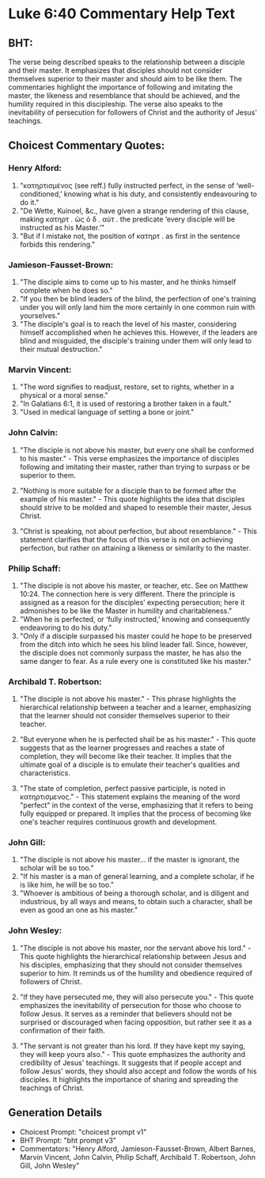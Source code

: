 # Luke 6:40 Commentary Help Text

## BHT:
The verse being described speaks to the relationship between a disciple and their master. It emphasizes that disciples should not consider themselves superior to their master and should aim to be like them. The commentaries highlight the importance of following and imitating the master, the likeness and resemblance that should be achieved, and the humility required in this discipleship. The verse also speaks to the inevitability of persecution for followers of Christ and the authority of Jesus' teachings.

## Choicest Commentary Quotes:
### Henry Alford:
1. "κατηρτισμένος (see reff.) fully instructed perfect, in the sense of ‘well-conditioned,’ knowing what is his duty, and consistently endeavouring to do it."
2. "De Wette, Kuinoel, &c., have given a strange rendering of this clause, making κατηρτ . ὡς ὁ δ . αὐτ . the predicate ‘every disciple will be instructed as his Master.’"
3. "But if I mistake not, the position of κατηρτ . as first in the sentence forbids this rendering."

### Jamieson-Fausset-Brown:
1. "The disciple aims to come up to his master, and he thinks himself complete when he does so."
2. "If you then be blind leaders of the blind, the perfection of one's training under you will only land him the more certainly in one common ruin with yourselves."
3. "The disciple's goal is to reach the level of his master, considering himself accomplished when he achieves this. However, if the leaders are blind and misguided, the disciple's training under them will only lead to their mutual destruction."

### Marvin Vincent:
1. "The word signifies to readjust, restore, set to rights, whether in a physical or a moral sense." 
2. "In Galatians 6:1, it is used of restoring a brother taken in a fault."
3. "Used in medical language of setting a bone or joint."

### John Calvin:
1. "The disciple is not above his master, but every one shall be conformed to his master." - This verse emphasizes the importance of disciples following and imitating their master, rather than trying to surpass or be superior to them.

2. "Nothing is more suitable for a disciple than to be formed after the example of his master." - This quote highlights the idea that disciples should strive to be molded and shaped to resemble their master, Jesus Christ.

3. "Christ is speaking, not about perfection, but about resemblance." - This statement clarifies that the focus of this verse is not on achieving perfection, but rather on attaining a likeness or similarity to the master.

### Philip Schaff:
1. "The disciple is not above his master, or teacher, etc. See on Matthew 10:24. The connection here is very different. There the principle is assigned as a reason for the disciples’ expecting persecution; here it admonishes to be like the Master in humility and charitableness."
2. "When he is perfected, or ‘fully instructed,’ knowing and consequently endeavoring to do his duty."
3. "Only if a disciple surpassed his master could he hope to be preserved from the ditch into which he sees his blind leader fall. Since, however, the disciple does not commonly surpass the master, he has also the same danger to fear. As a rule every one is constituted like his master."

### Archibald T. Robertson:
1. "The disciple is not above his master." - This phrase highlights the hierarchical relationship between a teacher and a learner, emphasizing that the learner should not consider themselves superior to their teacher.

2. "But everyone when he is perfected shall be as his master." - This quote suggests that as the learner progresses and reaches a state of completion, they will become like their teacher. It implies that the ultimate goal of a disciple is to emulate their teacher's qualities and characteristics.

3. "The state of completion, perfect passive participle, is noted in κατηρτισμενος." - This statement explains the meaning of the word "perfect" in the context of the verse, emphasizing that it refers to being fully equipped or prepared. It implies that the process of becoming like one's teacher requires continuous growth and development.

### John Gill:
1. "The disciple is not above his master... if the master is ignorant, the scholar will be so too."
2. "If his master is a man of general learning, and a complete scholar, if he is like him, he will be so too."
3. "Whoever is ambitious of being a thorough scholar, and is diligent and industrious, by all ways and means, to obtain such a character, shall be even as good an one as his master."

### John Wesley:
1. "The disciple is not above his master, nor the servant above his lord." - This quote highlights the hierarchical relationship between Jesus and his disciples, emphasizing that they should not consider themselves superior to him. It reminds us of the humility and obedience required of followers of Christ.

2. "If they have persecuted me, they will also persecute you." - This quote emphasizes the inevitability of persecution for those who choose to follow Jesus. It serves as a reminder that believers should not be surprised or discouraged when facing opposition, but rather see it as a confirmation of their faith.

3. "The servant is not greater than his lord. If they have kept my saying, they will keep yours also." - This quote emphasizes the authority and credibility of Jesus' teachings. It suggests that if people accept and follow Jesus' words, they should also accept and follow the words of his disciples. It highlights the importance of sharing and spreading the teachings of Christ.


## Generation Details
- Choicest Prompt: "choicest prompt v1"
- BHT Prompt: "bht prompt v3"
- Commentators: "Henry Alford, Jamieson-Fausset-Brown, Albert Barnes, Marvin Vincent, John Calvin, Philip Schaff, Archibald T. Robertson, John Gill, John Wesley"
